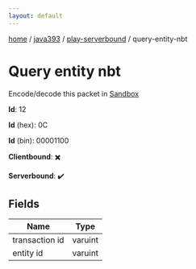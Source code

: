 ```yaml
---
layout: default
---
```


[home](/)  /  [java393](/protocol/java393)  /  [play-serverbound](/protocol/java393/play-serverbound)  /  query-entity-nbt

# Query entity nbt

Encode/decode this packet in [Sandbox](../../../sandbox/java393#PlayServerbound.QueryEntityNbt)

**Id**: 12

**Id** (hex): 0C

**Id** (bin): 00001100

**Clientbound**: ✖️

**Serverbound**: ✔️

## Fields

Name | Type
---|---
transaction id | varuint
entity id | varuint
